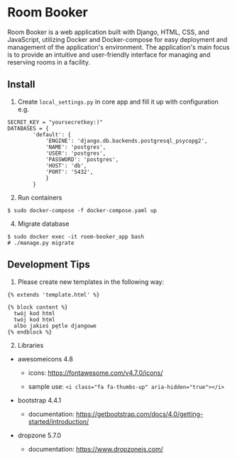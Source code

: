 # Room Booker

Room Booker is a web application built with Django, HTML, CSS, and JavaScript, utilizing Docker and Docker-compose for easy deployment and management of the application's environment. The application's main focus is to provide an intuitive and user-friendly interface for managing and reserving rooms in a facility.


## Install
1. Create `local_settings.py` in core app and fill it up with configuration e.g.
```
SECRET_KEY = "yoursecretkey:)"
DATABASES = {
        'default': {
            'ENGINE': 'django.db.backends.postgresql_psycopg2',
            'NAME': 'postgres',
            'USER': 'postgres',
            'PASSWORD': 'postgres',
            'HOST': 'db',
            'PORT': '5432',
            }
        }

```

2. Run containers
```
$ sudo docker-compose -f docker-compose.yaml up
```

4. Migrate database
```
$ sudo docker exec -it room-booker_app bash
# ./manage.py migrate
```

## Development Tips
1. Please create new templates in the following way:

```
{% extends 'template.html' %}

{% block content %}
  twój kod html
  twój kod html
  albo jakieś pętle djangowe
{% endblock %}
```

2. Libraries

  * awesomeicons 4.8

    - icons: https://fontawesome.com/v4.7.0/icons/

    - sample use: `<i class="fa fa-thumbs-up" aria-hidden="true"></i>`
    
 
  * bootstrap 4.4.1

    - documentation: https://getbootstrap.com/docs/4.0/getting-started/introduction/
    
  * dropzone 5.7.0

    - documentation: https://www.dropzonejs.com/
    

